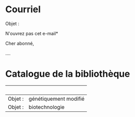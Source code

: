 # Courriel
Objet :

N'ouvrez pas cet e-mail*

Cher abonné,

....

# Catalogue de la bibliothèque

|   |   |
---------|--------------------
| Objet : | génétiquement modifié |
| Objet : | biotechnologie |



